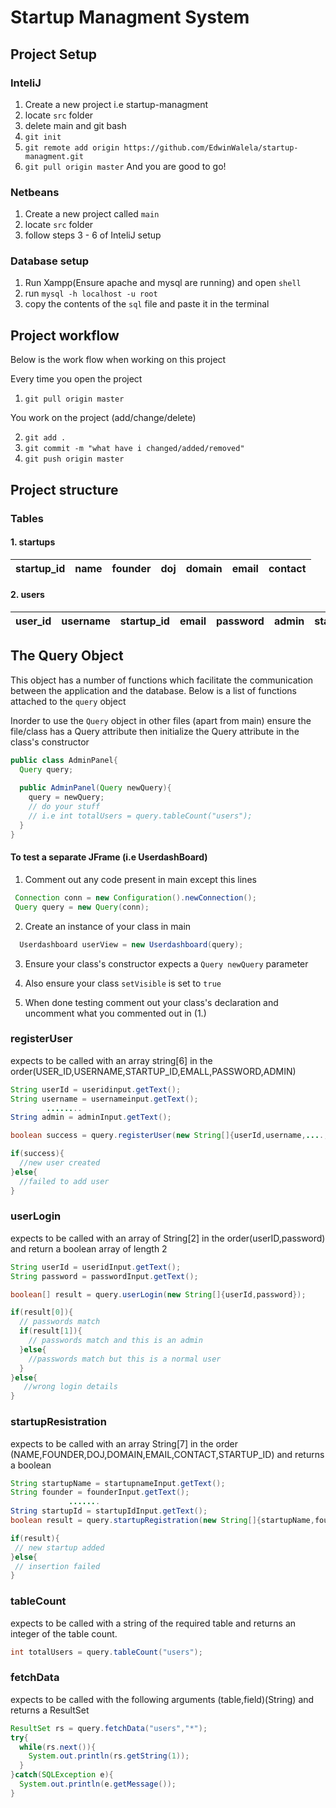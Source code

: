 # Startup Managment System

## Project Setup
### InteliJ 
1. Create a new project i.e startup-managment
2. locate `src` folder 
3. delete main and git bash
4. ` git init `
5. ` git remote add origin https://github.com/EdwinWalela/startup-managment.git `
6. ` git pull origin master `
And you are good to go!

### Netbeans
1. Create a new project called `main`
2. locate `src` folder
3. follow steps 3 - 6 of InteliJ setup

### Database setup
1. Run Xampp(Ensure apache and mysql are running) and open `shell`
2. run `mysql -h localhost -u root`
3. copy the contents of the `sql` file and paste it in the terminal

## Project workflow
Below is the work flow when working on this project

Every time you open the project
1. `git pull origin master`

You work on the project (add/change/delete)


2. `git add .`
3. `git commit -m "what have i changed/added/removed"`
4. `git push origin master`

## Project structure

### Tables
#### 1. startups
| startup_id        | name           | founder  |doj        | domain     | email  | contact|
| -------------     |-------------   | -----    | --------  |------------| -------|--------|
#### 2. users
| user_id      | username       | startup_id| email     | password   | admin  | startup_id|
| --------     |-------------   | -----     | --------  |------------| -------|----------|


## The Query Object
This object has a number of functions which facilitate the communication between the application and the database. Below is a list of functions attached to the `query` object

Inorder to use the `Query` object in other files (apart from main) ensure the file/class has a Query attribute then initialize the Query attribute in the class's constructor
```java
public class AdminPanel{
  Query query;
  
  public AdminPanel(Query newQuery){
    query = newQuery;
    // do your stuff
    // i.e int totalUsers = query.tableCount("users");
  }
}
```

#### To test a separate JFrame (i.e UserdashBoard) 

1. Comment out any code present in main except this lines

```java
 Connection conn = new Configuration().newConnection();
 Query query = new Query(conn);
```

2. Create an instance of your class in main

```java
  Userdashboard userView = new Userdashboard(query);
```
3. Ensure your class's constructor expects a `Query newQuery` parameter
4. Also ensure your class `setVisible` is set to `true`

5. When done testing comment out your class's declaration and uncomment what you commented out in (1.)

### registerUser
expects to be called with an array string[6] in the order(USER_ID,USERNAME,STARTUP_ID,EMALL,PASSWORD,ADMIN)

```java
String userId = useridinput.getText();
String username = usernameinput.getText();
        ........
String admin = adminInput.getText();

boolean success = query.registerUser(new String[]{userId,username,....,admin});

if(success){
  //new user created 
}else{
  //failed to add user
}
```
### userLogin
expects to be called with an array of String[2] in the order(userID,password) and return a boolean array of length 2
```java
String userId = useridInput.getText();
String password = passwordInput.getText();

boolean[] result = query.userLogin(new String[]{userId,password});

if(result[0]){
  // passwords match
  if(result[1]){
    // passwords match and this is an admin
  }else{
    //passwords match but this is a normal user
  }
}else{
   //wrong login details
}

```
  
### startupResistration
expects to be called with an array String[7] in the order (NAME,FOUNDER,DOJ,DOMAIN,EMAIL,CONTACT,STARTUP_ID) and returns a boolean

```java
String startupName = startupnameInput.getText();
String founder = founderInput.getText();
             .......
String startupId = startupIdInput.getText();
boolean result = query.startupRegistration(new String[]{startupName,founder,......,startupId});

if(result){
 // new startup added
}else{
 // insertion failed
}
```
### tableCount
expects to be called with a string of the required table and returns an integer of the table count.

```java
int totalUsers = query.tableCount("users");
```

### fetchData
expects to be called with the following arguments (table,field)(String) and returns a ResultSet

```java
ResultSet rs = query.fetchData("users","*");
try{
  while(rs.next()){
    System.out.println(rs.getString(1));
  }
}catch(SQLException e){ 
  System.out.println(e.getMessage());
}

```

